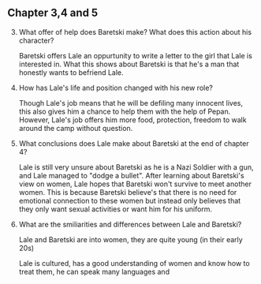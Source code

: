 ## Chapter 3,4 and 5

3. What offer of help does Baretski make? What does this action about his character?

	Baretski offers Lale an oppurtunity to write a letter to the girl that Lale is interested in. What this shows about Baretski is that he's a man that honestly wants to befriend Lale.
4. How has Lale's life and position changed with his new role?

	Though Lale's job means that he will be defiling many innocent lives, this also gives him a chance to help them with the help of Pepan. However, Lale's job offers him more food, protection, freedom to walk around the camp without question.

5. What conclusions does Lale make about Baretski at the end of chapter 4?

	Lale is still very unsure about Baretski as he is a Nazi Soldier with a gun, and Lale managed to "dodge a bullet". After learning about Baretski's view on women, Lale hopes that Baretski won't survive to meet another women. This is because Baretski believe's that there is no need for emotional connection to these women but instead only believes that they only want sexual activities or want him for his uniform.

6. What are the smiliarities and differences between Lale and Baretski? 

	Lale and Baretski are into women, they are quite young (in their early 20s)

	Lale is cultured, has a good understanding of women and know how to treat them, he can speak many languages and 